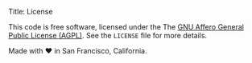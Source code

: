 Title: License

This code is free software, licensed under the The [GNU Affero General Public License (AGPL)](http://en.wikipedia.org/wiki/Affero_General_Public_License). See the `LICENSE` file for more details.

Made with &#10084; in San Francisco, California.